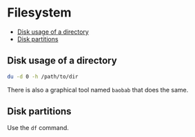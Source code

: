 # Filesystem

- [Disk usage of a directory](#disk-usage-of-a-directory)
- [Disk partitions](#disk-partitions)

## Disk usage of a directory

```sh
du -d 0 -h /path/to/dir
```

There is also a graphical tool named `baobab` that does the same.

## Disk partitions

Use the `df` command.
